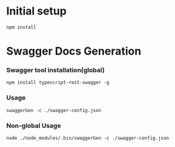 # Initial setup
```
npm install
```

# Swagger Docs Generation

### Swagger tool installation(global)
```
npm install typescript-rest-swagger -g
```

### Usage
```
swaggerGen -c ./swagger-config.json
```

### Non-global Usage
```
node ./node_modules/.bin/swaggerGen -c ./swagger-config.json
```